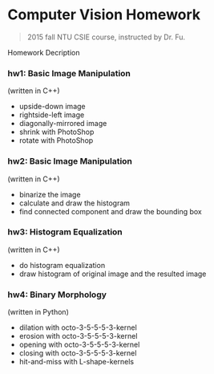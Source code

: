 Computer Vision Homework
========================

> 2015 fall NTU CSIE course, instructed by Dr. Fu.

Homework Decription

### hw1: Basic Image Manipulation
(written in C++)
- upside-down image
- rightside-left image
- diagonally-mirrored image
- shrink with PhotoShop
- rotate with PhotoShop

### hw2: Basic Image Manipulation
(written in C++)
- binarize the image
- calculate and draw the histogram
- find connected component and draw the bounding box

### hw3: Histogram Equalization
(written in C++)
- do histogram equalization
- draw histogram of original image and the resulted image

### hw4: Binary Morphology
(written in Python)
- dilation with octo-3-5-5-5-3-kernel
- erosion with octo-3-5-5-5-3-kernel
- opening with octo-3-5-5-5-3-kernel
- closing with octo-3-5-5-5-3-kernel
- hit-and-miss with L-shape-kernels


